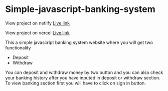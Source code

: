 # Simple-javascript-banking-system
View project on netlify [Live link](https://simplejsbankingsite.netlify.app/)

View project on vercel [Live link](https://a-simple-javascript-banking-system-github-io.vercel.app/)

This a simple javascript banking system website where you will get two functionality
- Deposit
- Withdraw 

You can deposit and withdraw money by two button and you can also check your banking history after you have inputed in deposit or withdraw section.
To view banking section first you will have to click on sign in button.

